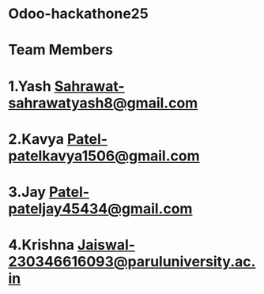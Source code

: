 # Odoo-hackathone25

# Team Members

# 1.Yash Sahrawat-sahrawatyash8@gmail.com
# 2.Kavya Patel-patelkavya1506@gmail.com
# 3.Jay Patel-pateljay45434@gmail.com
# 4.Krishna Jaiswal-230346616093@paruluniversity.ac.in
